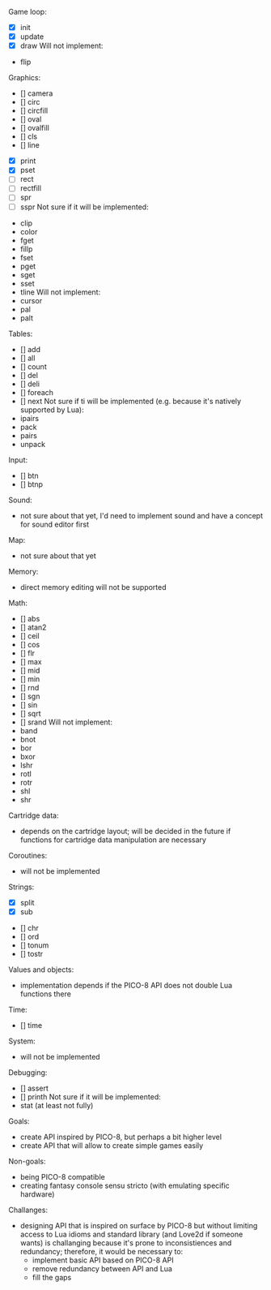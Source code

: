 Game loop:
* [x] init
* [x] update
* [x] draw
Will not implement:
- flip

Graphics:
- [] camera
- [] circ
- [] circfill
- [] oval
- [] ovalfill
- [] cls
- [] line
* [x] print
* [x] pset
* [ ] rect
* [ ] rectfill
* [ ] spr
* [ ] sspr
Not sure if it will be implemented:
- clip
- color
- fget
- fillp
- fset
- pget
- sget
- sset
- tline
Will not implement:
- cursor
- pal
- palt

Tables:
- [] add
- [] all
- [] count
- [] del
- [] deli
- [] foreach
- [] next
Not sure if ti will be implemented (e.g. because it's natively supported by Lua):
- ipairs
- pack
- pairs
- unpack

Input:
- [] btn
- [] btnp

Sound:
- not sure about that yet, I'd need to implement sound and have a concept for sound editor first

Map:
- not sure about that yet

Memory:
- direct memory editing will not be supported

Math:
- [] abs
- [] atan2
- [] ceil
- [] cos
- [] flr
- [] max
- [] mid
- [] min
- [] rnd
- [] sgn
- [] sin
- [] sqrt
- [] srand
Will not implement:
- band
- bnot
- bor
- bxor
- lshr
- rotl
- rotr
- shl
- shr

Cartridge data:
- depends on the cartridge layout; will be decided in the future if functions for cartridge data manipulation are necessary

Coroutines:
- will not be implemented

Strings:
* [x] split
* [x] sub
- [] chr
- [] ord
- [] tonum
- [] tostr

Values and objects:
- implementation depends if the PICO-8 API does not double Lua functions there

Time:
- [] time

System:
- will not be implemented

Debugging:
- [] assert
- [] printh
Not sure if it will be implemented:
- stat (at least not fully)



Goals:
- create API inspired by PICO-8, but perhaps a bit higher level
- create API that will allow to create simple games easily

Non-goals:
- being PICO-8 compatible
- creating fantasy console sensu stricto (with emulating specific hardware)

Challanges:
- designing API that is inspired on surface by PICO-8 but without limiting access to Lua idioms and standard library (and Love2d if someone wants) is challanging because it's prone to inconsistiences and redundancy; therefore, it would be necessary to:
	- implement basic API based on PICO-8 API
	- remove redundancy between API and Lua
	- fill the gaps

